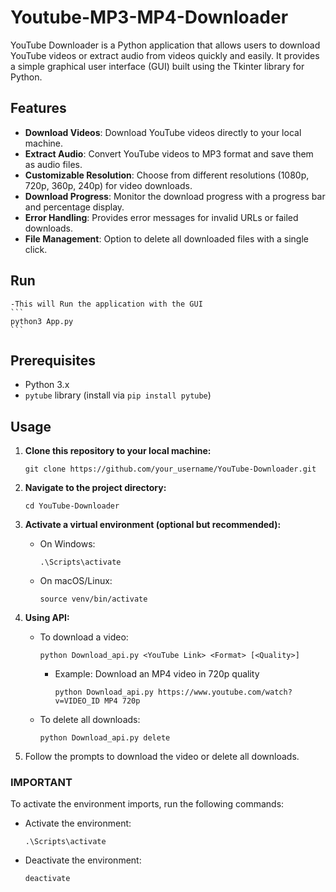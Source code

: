 # Youtube-MP3-MP4-Downloader

YouTube Downloader is a Python application that allows users to download YouTube videos or extract audio from videos quickly and easily. It provides a simple graphical user interface (GUI) built using the Tkinter library for Python.

## Features

  - **Download Videos**: Download YouTube videos directly to your local machine.
  - **Extract Audio**: Convert YouTube videos to MP3 format and save them as audio files.
  - **Customizable Resolution**: Choose from different resolutions (1080p, 720p, 360p, 240p) for video downloads.
  - **Download Progress**: Monitor the download progress with a progress bar and percentage display.
  - **Error Handling**: Provides error messages for invalid URLs or failed downloads.
  - **File Management**: Option to delete all downloaded files with a single click.
## Run 

    -This will Run the application with the GUI
    ```
    python3 App.py
    ```

## Prerequisites

- Python 3.x
- `pytube` library (install via `pip install pytube`)

## Usage

1. **Clone this repository to your local machine:**

    ```
    git clone https://github.com/your_username/YouTube-Downloader.git
    ```

2. **Navigate to the project directory:**

    ```
    cd YouTube-Downloader
    ```

3. **Activate a virtual environment (optional but recommended):**

    - On Windows:
    
        ```
        .\Scripts\activate
        ```
    
    - On macOS/Linux:
    
        ```
        source venv/bin/activate
        ```


4. **Using API:**

    - To download a video:
    
        ```
        python Download_api.py <YouTube Link> <Format> [<Quality>]
        ```

        - Example: Download an MP4 video in 720p quality
          
            ```
            python Download_api.py https://www.youtube.com/watch?v=VIDEO_ID MP4 720p
            ```

    - To delete all downloads:
    
        ```
        python Download_api.py delete
        ```

5. Follow the prompts to download the video or delete all downloads.

### IMPORTANT

To activate the environment imports, run the following commands:

- Activate the environment:
  
    ```
    .\Scripts\activate
    ```

- Deactivate the environment:
  
    ```
    deactivate
    ```

